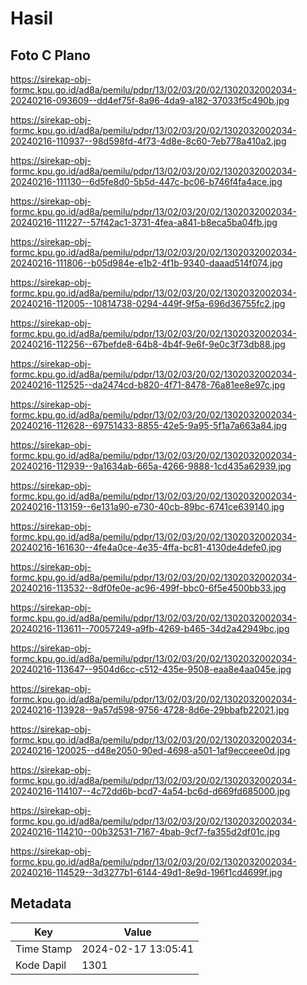 # Hasil

## Foto C Plano

https://sirekap-obj-formc.kpu.go.id/ad8a/pemilu/pdpr/13/02/03/20/02/1302032002034-20240216-093609--dd4ef75f-8a96-4da9-a182-37033f5c490b.jpg

https://sirekap-obj-formc.kpu.go.id/ad8a/pemilu/pdpr/13/02/03/20/02/1302032002034-20240216-110937--98d598fd-4f73-4d8e-8c60-7eb778a410a2.jpg

https://sirekap-obj-formc.kpu.go.id/ad8a/pemilu/pdpr/13/02/03/20/02/1302032002034-20240216-111130--6d5fe8d0-5b5d-447c-bc06-b746f4fa4ace.jpg

https://sirekap-obj-formc.kpu.go.id/ad8a/pemilu/pdpr/13/02/03/20/02/1302032002034-20240216-111227--57f42ac1-3731-4fea-a841-b8eca5ba04fb.jpg

https://sirekap-obj-formc.kpu.go.id/ad8a/pemilu/pdpr/13/02/03/20/02/1302032002034-20240216-111806--b05d984e-e1b2-4f1b-9340-daaad514f074.jpg

https://sirekap-obj-formc.kpu.go.id/ad8a/pemilu/pdpr/13/02/03/20/02/1302032002034-20240216-112005--10814738-0294-449f-9f5a-696d36755fc2.jpg

https://sirekap-obj-formc.kpu.go.id/ad8a/pemilu/pdpr/13/02/03/20/02/1302032002034-20240216-112256--67befde8-64b8-4b4f-9e6f-9e0c3f73db88.jpg

https://sirekap-obj-formc.kpu.go.id/ad8a/pemilu/pdpr/13/02/03/20/02/1302032002034-20240216-112525--da2474cd-b820-4f71-8478-76a81ee8e97c.jpg

https://sirekap-obj-formc.kpu.go.id/ad8a/pemilu/pdpr/13/02/03/20/02/1302032002034-20240216-112628--69751433-8855-42e5-9a95-5f1a7a663a84.jpg

https://sirekap-obj-formc.kpu.go.id/ad8a/pemilu/pdpr/13/02/03/20/02/1302032002034-20240216-112939--9a1634ab-665a-4266-9888-1cd435a62939.jpg

https://sirekap-obj-formc.kpu.go.id/ad8a/pemilu/pdpr/13/02/03/20/02/1302032002034-20240216-113159--6e131a90-e730-40cb-89bc-6741ce639140.jpg

https://sirekap-obj-formc.kpu.go.id/ad8a/pemilu/pdpr/13/02/03/20/02/1302032002034-20240216-161630--4fe4a0ce-4e35-4ffa-bc81-4130de4defe0.jpg

https://sirekap-obj-formc.kpu.go.id/ad8a/pemilu/pdpr/13/02/03/20/02/1302032002034-20240216-113532--8df0fe0e-ac96-499f-bbc0-6f5e4500bb33.jpg

https://sirekap-obj-formc.kpu.go.id/ad8a/pemilu/pdpr/13/02/03/20/02/1302032002034-20240216-113611--70057249-a9fb-4269-b465-34d2a42949bc.jpg

https://sirekap-obj-formc.kpu.go.id/ad8a/pemilu/pdpr/13/02/03/20/02/1302032002034-20240216-113647--9504d6cc-c512-435e-9508-eaa8e4aa045e.jpg

https://sirekap-obj-formc.kpu.go.id/ad8a/pemilu/pdpr/13/02/03/20/02/1302032002034-20240216-113928--9a57d598-9756-4728-8d6e-29bbafb22021.jpg

https://sirekap-obj-formc.kpu.go.id/ad8a/pemilu/pdpr/13/02/03/20/02/1302032002034-20240216-120025--d48e2050-90ed-4698-a501-1af9ecceee0d.jpg

https://sirekap-obj-formc.kpu.go.id/ad8a/pemilu/pdpr/13/02/03/20/02/1302032002034-20240216-114107--4c72dd6b-bcd7-4a54-bc6d-d669fd685000.jpg

https://sirekap-obj-formc.kpu.go.id/ad8a/pemilu/pdpr/13/02/03/20/02/1302032002034-20240216-114210--00b32531-7167-4bab-9cf7-fa355d2df01c.jpg

https://sirekap-obj-formc.kpu.go.id/ad8a/pemilu/pdpr/13/02/03/20/02/1302032002034-20240216-114529--3d3277b1-6144-49d1-8e9d-196f1cd4699f.jpg


## Metadata

| Key        | Value               |
| ---------- | ------------------- |
| Time Stamp | 2024-02-17 13:05:41 |
| Kode Dapil | 1301                |



